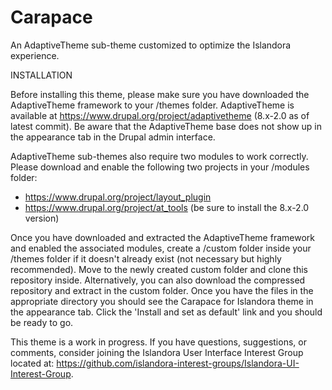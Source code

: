 # Carapace
An AdaptiveTheme sub-theme customized to optimize the Islandora experience.

INSTALLATION

Before installing this theme, please make sure you have downloaded the AdaptiveTheme framework to your /themes folder. AdaptiveTheme is available at https://www.drupal.org/project/adaptivetheme (8.x-2.0 as of latest commit). Be aware that the AdaptiveTheme base does not show up in the appearance tab in the Drupal admin interface.

AdaptiveTheme sub-themes also require two modules to work correctly. Please download and enable the following two projects in your /modules folder:

- https://www.drupal.org/project/layout_plugin
- https://www.drupal.org/project/at_tools (be sure to install the 8.x-2.0 version)

Once you have downloaded and extracted the AdaptiveTheme framework and enabled the associated modules, create a /custom folder inside your /themes folder if it doesn't already exist (not necessary but highly recommended). Move to the newly created custom folder and clone this repository inside. Alternatively, you can also download the compressed repository and extract in the custom folder. Once you have the files in the appropriate directory you should see the Carapace for Islandora theme in the appearance tab. Click the 'Install and set as default' link and you should be ready to go.

This theme is a work in progress. If you have questions, suggestions, or comments, consider joining the Islandora User Interface Interest Group located at: https://github.com/islandora-interest-groups/Islandora-UI-Interest-Group.
